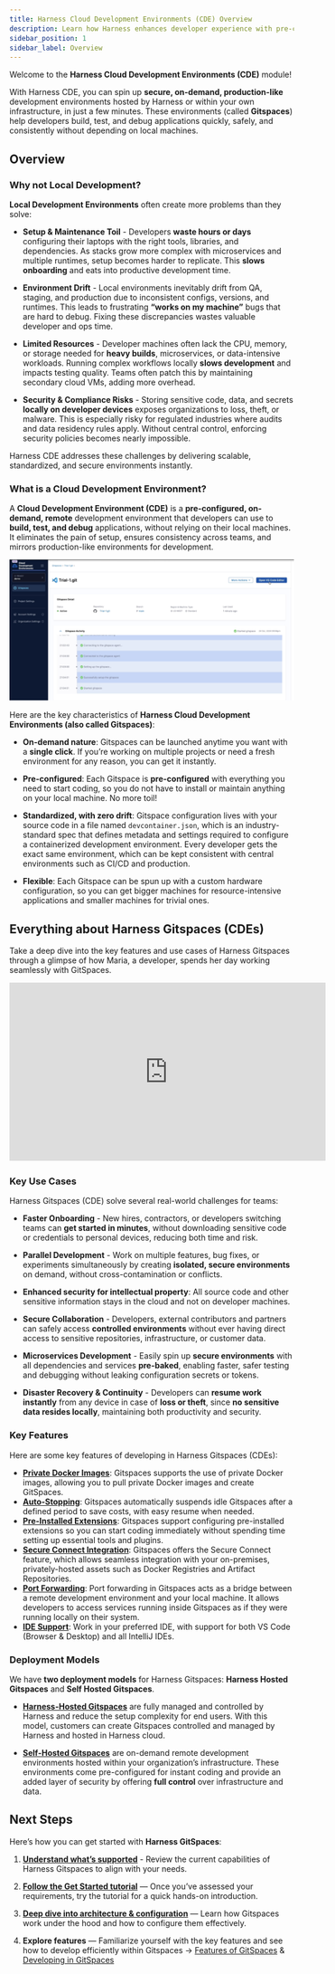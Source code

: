 ```yaml
---
title: Harness Cloud Development Environments (CDE) Overview
description: Learn how Harness enhances developer experience with pre-configured cloud development environments.
sidebar_position: 1
sidebar_label: Overview
---
```


Welcome to the **Harness Cloud Development Environments (CDE)** module!

With Harness CDE, you can spin up **secure, on-demand, production-like** development environments hosted by Harness or within your own infrastructure, in just a few minutes. These environments (called **Gitspaces**) help developers build, test, and debug applications quickly, safely, and consistently without depending on local machines.

## Overview
### Why not Local Development? 
**Local Development Environments** often create more problems than they solve:

- **Setup & Maintenance Toil** - Developers **waste hours or days** configuring their laptops with the right tools, libraries, and dependencies. As stacks grow more complex with microservices and multiple runtimes, setup becomes harder to replicate. This **slows onboarding** and eats into productive development time.

- **Environment Drift** - Local environments inevitably drift from QA, staging, and production due to inconsistent configs, versions, and runtimes. This leads to frustrating **“works on my machine”** bugs that are hard to debug. Fixing these discrepancies wastes valuable developer and ops time.

- **Limited Resources** - Developer machines often lack the CPU, memory, or storage needed for **heavy builds**, microservices, or data-intensive workloads. Running complex workflows locally **slows development** and impacts testing quality. Teams often patch this by maintaining secondary cloud VMs, adding more overhead.

- **Security & Compliance Risks** - Storing sensitive code, data, and secrets **locally on developer devices** exposes organizations to loss, theft, or malware. This is especially risky for regulated industries where audits and data residency rules apply. Without central control, enforcing security policies becomes nearly impossible.

Harness CDE addresses these challenges by delivering scalable, standardized, and secure environments instantly.

###  What is a Cloud Development Environment? 
A **Cloud Development Environment (CDE)** is a **pre-configured, on-demand, remote** development environment that developers can use to **build, test, and debug** applications, without relying on their local machines.
It eliminates the pain of setup, ensures consistency across teams, and mirrors production-like environments for development.

![](./static/gitspaces-overview.png)

Here are the key characteristics of **Harness Cloud Development Environments (also called Gitspaces)**:
- **On-demand nature**: Gitspaces can be launched anytime you want with a **single click**. If you’re working on multiple projects or need a fresh environment for any reason, you can get it instantly.

- **Pre-configured**: Each Gitspace is **pre-configured** with everything you need to start coding, so you do not have to install or maintain anything on your local machine. No more toil!

- **Standardized, with zero drift**: Gitspace configuration lives with your source code in a file named ``devcontainer.json``, which is an industry-standard spec that defines metadata and settings required to configure a containerized development environment. Every developer gets the exact same environment, which can be kept consistent with central environments such as CI/CD and production.

- **Flexible**: Each Gitspace can be spun up with a custom hardware configuration, so you can get bigger machines for resource-intensive applications and smaller machines for trivial ones.

## Everything about Harness Gitspaces (CDEs)
Take a deep dive into the key features and use cases of Harness Gitspaces through a glimpse of how Maria, a developer, spends her day working seamlessly with GitSpaces.

<iframe width="560" height="315" src="https://www.youtube.com/embed/pEianR6PCPY?si=tCJKw0vAsu7yye95" title="YouTube video player" frameborder="0" allow="accelerometer; autoplay; clipboard-write; encrypted-media; gyroscope; picture-in-picture; web-share" referrerpolicy="strict-origin-when-cross-origin" allowfullscreen></iframe>

### Key Use Cases
Harness Gitspaces (CDE) solve several real-world challenges for teams:

- **Faster Onboarding** - New hires, contractors, or developers switching teams can **get started in minutes**, without downloading sensitive code or credentials to personal devices, reducing both time and risk.

- **Parallel Development** - Work on multiple features, bug fixes, or experiments simultaneously by creating **isolated, secure environments** on demand, without cross-contamination or conflicts.

- **Enhanced security for intellectual property**: All source code and other sensitive information stays in the cloud and not on developer machines. 

- **Secure Collaboration** - Developers, external contributors and partners can safely access **controlled environments** without ever having direct access to sensitive repositories, infrastructure, or customer data.

- **Microservices Development** - Easily spin up **secure environments** with all dependencies and services **pre-baked**, enabling faster, safer testing and debugging without leaking configuration secrets or tokens.

- **Disaster Recovery & Continuity** - Developers can **resume work instantly** from any device in case of **loss or theft**, since **no sensitive data resides locally**, maintaining both productivity and security.

### Key Features
Here are some key features of developing in Harness Gitspaces (CDEs):

* [**Private Docker Images**](/docs/cloud-development-environments/features-of-gitspaces/private-docker-images.md): Gitspaces supports the use of private Docker images, allowing you to pull private Docker images and create GitSpaces.
* [**Auto-Stopping**](/docs/cloud-development-environments/features-of-gitspaces/auto-stopping.md): Gitspaces automatically suspends idle Gitspaces after a defined period to save costs, with easy resume when needed.
* [**Pre-Installed Extensions**](/docs/cloud-development-environments/develop-using-cde/extensions.md): Gitspaces support configuring pre-installed extensions so you can start coding immediately without spending time setting up essential tools and plugins.
* [**Secure Connect Integration**](/docs/cloud-development-environments/features-of-gitspaces/secure-connect.md): Gitspaces offers the Secure Connect feature, which allows seamless integration with your on-premises, privately-hosted assets such as Docker Registries and Artifact Repositories.
* [**Port Forwarding**](/docs/cloud-development-environments/develop-using-cde/port-forwarding.md): Port forwarding in Gitspaces acts as a bridge between a remote development environment and your local machine. It allows developers to access services running inside Gitspaces as if they were running locally on their system.
* [**IDE Support**](/docs/category/ides): Work in your preferred IDE, with support for both VS Code (Browser & Desktop) and all IntelliJ IDEs.

### Deployment Models 
We have **two deployment models** for Harness Gitspaces: **Harness Hosted Gitspaces** and **Self Hosted Gitspaces**. 

- [**Harness-Hosted Gitspaces**](/docs/cloud-development-environments/introduction/quickstart-guide.md) are fully managed and controlled by Harness and reduce the setup complexity for end users. With this model, customers can create Gitspaces controlled and managed by Harness and hosted in Harness cloud. 

- [**Self-Hosted Gitspaces**](/docs/cloud-development-environments/introduction/self-hosted.md) are on-demand remote development environments hosted within your organization’s infrastructure. These environments come pre-configured for instant coding and provide an added layer of security by offering **full control** over infrastructure and data.


## Next Steps

Here’s how you can get started with **Harness GitSpaces**:

1. [**Understand what’s supported**]((/docs/cloud-development-environments/introduction/whats-supported.md)) - Review the current capabilities of Harness Gitspaces to align with your needs.

2. [**Follow the Get Started tutorial**]((/docs/category/introduction)) — Once you’ve assessed your requirements, try the tutorial for a quick hands-on introduction. 

3. [**Deep dive into architecture & configuration**]((/docs/category/deep-dive-into-gitspaces)) — Learn how Gitspaces work under the hood and how to configure them effectively. 

4. **Explore features** — Familiarize yourself with the key features and see how to develop efficiently within Gitspaces -> [Features of GitSpaces](/docs/category/features-of-gitspaces) & [Developing in GitSpaces](/docs/category/develop-using-cde)

